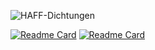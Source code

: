 ![HAFF-Dichtungen](https://github-readme-stats.vercel.app/api?username=HAFF-Dichtungen&show_icons=true&theme=algolia )

[![Readme Card](https://github-readme-stats.vercel.app/api/pin/?username=HAFF-Dichtungen&repo=HD_Verbinde_Laufwerk)](https://github.com/HAFF-Dichtungen/HD_Verbinde_Laufwerk)
[![Readme Card](https://github-readme-stats.vercel.app/api/pin/?username=HAFF-Dichtungen&repo=HAFF-Dichtungen)](https://github.com/HAFF-Dichtungen/HAFF-Dichtungen)



